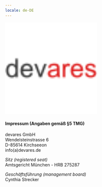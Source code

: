 ```yaml
---
locale: de-DE
---
```

<img src="assets/images/devares_path.svg" width="300"/>

#### Impressum (Angaben gemäß §5 TMG)
devares GmbH<br/>
Wendelsteinstrasse 6<br/>
D-85614 Kirchseeon<br/>
info(a)devares.de

_Sitz (registered seat)_<br/>
Amtsgericht München - HRB 275287

_Geschäftsführung (management board)_<br/>
Cynthia Strecker